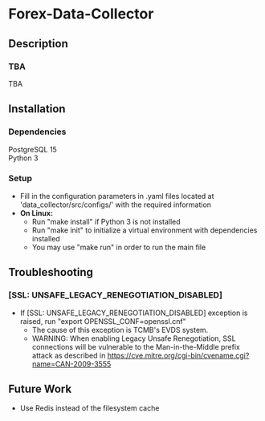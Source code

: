 # Forex-Data-Collector

## Description
### TBA
TBA

## Installation
### Dependencies
PostgreSQL 15 \
Python 3 

### Setup
* Fill in the configuration parameters in .yaml files located at 'data_collector/src/configs/' with the required information
* __On Linux:__
  - Run "make install" if Python 3 is not installed
  - Run "make init" to initialize a virtual environment with dependencies installed
  - You may use "make run" in order to run the main file

## Troubleshooting
### [SSL: UNSAFE_LEGACY_RENEGOTIATION_DISABLED]
  - If [SSL: UNSAFE_LEGACY_RENEGOTIATION_DISABLED] exception is raised, run "export OPENSSL_CONF=openssl.cnf"
    + The cause of this exception is TCMB's EVDS system. 
    + WARNING: When enabling Legacy Unsafe Renegotiation, SSL connections will be vulnerable to the Man-in-the-Middle prefix attack as described in https://cve.mitre.org/cgi-bin/cvename.cgi?name=CAN-2009-3555 

## Future Work
  - Use Redis instead of the filesystem cache